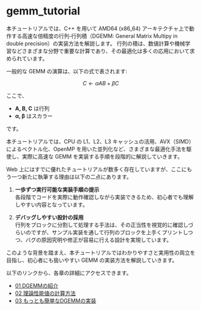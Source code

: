 # gemm_tutorial

本チュートリアルでは、C++ を用いて AMD64 (x86_64) アーキテクチャ上で動作する高速な倍精度の行列‐行列積（DGEMM: General Matrix Multipy in double precision）の実装方法を解説します。 行列の積は、数値計算や機械学習などさまざまな分野で重要な計算であり、その最適化は多くの応用において求められています。

一般的な GEMM の演算は、以下の式で表されます:

$$
C \gets \alpha A B + \beta C
$$

ここで、

- **A, B, C** は行列
- **α, β** はスカラー

です。

本チュートリアルでは、CPU の L1、L2、L3 キャッシュの活用、AVX（SIMD）によるベクトル化、OpenMP を用いた並列化など、さまざまな最適化手法を駆使し、実際に高速な GEMM を実装する手順を段階的に解説していきます。

Web 上にはすでに優れたチュートリアルが数多く存在していますが、ここにもう一つ新たに執筆する理由は以下の二点にあります。

1. **一歩ずつ実行可能な実装手順の提示**  
   各段階でコードを実際に動作確認しながら実装できるため、初心者でも理解しやすい内容となっています。

2. **デバッグしやすい設計の採用**  
   行列をブロックに分割して処理する手法は、その正当性を視覚的に確認しづらいのですが、サンプル実装を通して行列のブロックを上手くプリントしつつ、バグの原因究明や修正が容易に行える設計を実現しています。


このような背景を踏まえ、本チュートリアルではわかりやすさと実用性の両立を目指し、初心者にも扱いやすい GEMM の実装方法を解説していきます。

以下のリンクから、各章の詳細にアクセスできます。

- [01 DGEMMの紹介](#01-dgemmの紹介)
- [02 理論性能値の計算方法](02_flops.md#02-理論性能値の計算方法)
- [03 もっとも簡単なDGEMMの実装](03_dgemm_naive.md#03-もっとも簡単な-dgemmの実装とベンチマーク)

